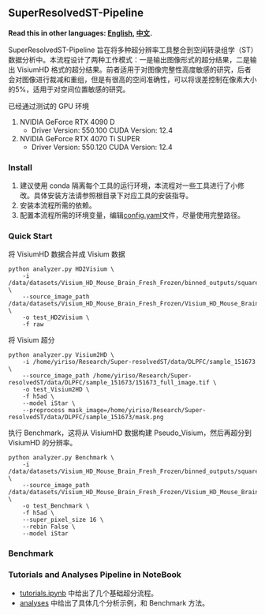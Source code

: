 ## SuperResolvedST-Pipeline

**Read this in other languages: [English](README.md), [中文](README.zh.md).**

SuperResolvedST-Pipeline 旨在将多种超分辨率工具整合到空间转录组学（ST）数据分析中。本流程设计了两种工作模式：一是输出图像形式的超分结果，二是输出 VisiumHD 格式的超分结果。前者适用于对图像完整性高度敏感的研究，后者会对图像进行裁减和重组，但是有很高的空间准确性，可以将误差控制在像素大小的5%，适用于对空间位置敏感的研究。

已经通过测试的 GPU 环境
1. NVIDIA GeForce RTX 4090 D
    - Driver Version: 550.100   CUDA Version: 12.4
2. NVIDIA GeForce RTX 4070 Ti SUPER
    - Driver Version: 550.120   CUDA Version: 12.4

### Install
1. 建议使用 conda 隔离每个工具的运行环境，本流程对一些工具进行了小修改。具体安装方法请参照根目录下对应工具的安装指导。
2. 安装本流程所需的依赖。
3. 配置本流程所需的环境变量，编辑[config.yaml](config.yaml)文件，尽量使用完整路径。

### Quick Start

将 VisiumHD 数据合并成 Visium 数据
```
python analyzer.py HD2Visium \
    -i /data/datasets/Visium_HD_Mouse_Brain_Fresh_Frozen/binned_outputs/square_002um \
    --source_image_path /data/datasets/Visium_HD_Mouse_Brain_Fresh_Frozen/Visium_HD_Mouse_Brain_Fresh_Frozen_tissue_image.tif \
    -o test_HD2Visium \
    -f raw
```
将 Visium 超分 
```
python analyzer.py Visium2HD \
    -i /home/yiriso/Research/Super-resolvedST/data/DLPFC/sample_151673 \
    --source_image_path /home/yiriso/Research/Super-resolvedST/data/DLPFC/sample_151673/151673_full_image.tif \
    -o test_Visium2HD \
    -f h5ad \
    --model iStar \
    --preprocess mask_image=/home/yiriso/Research/Super-resolvedST/data/DLPFC/sample_151673/mask.png 
```
执行 Benchmark，这将从 VisiumHD 数据构建 Pseudo_Visium，然后再超分到 VisiumHD 的分辨率。
```
python analyzer.py Benchmark \
    -i /data/datasets/Visium_HD_Mouse_Brain_Fresh_Frozen/binned_outputs/square_002um \
    --source_image_path /data/datasets/Visium_HD_Mouse_Brain_Fresh_Frozen/Visium_HD_Mouse_Brain_Fresh_Frozen_tissue_image.tif \
    -o test_Benchmark \
    -f h5ad \
    --super_pixel_size 16 \
    --rebin False \
    --model iStar
```
### Benchmark

### Tutorials and Analyses Pipeline in NoteBook

- [tutorials.ipynb](tutorials.ipynb) 中给出了几个基础超分流程。
- [analyses](analyses) 中给出了具体几个分析示例，和 Benchmark 方法。